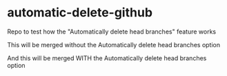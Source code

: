 # automatic-delete-github
Repo to test how the "Automatically delete head branches" feature works

This will be merged without the Automatically delete head branches option


And this will be merged WITH the Automatically delete head branches option

